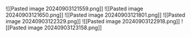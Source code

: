 ![[Pasted image 20240903121559.png]]
![[Pasted image 20240903121650.png]]
![[Pasted image 20240903121801.png]]
![[Pasted image 20240903122329.png]]
![[Pasted image 20240903122918.png]]
![[Pasted image 20240903123158.png]]